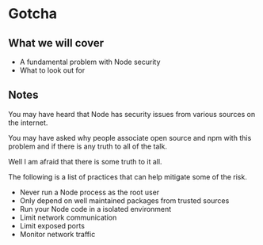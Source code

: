 # Gotcha

## What we will cover

* A fundamental problem with Node security
* What to look out for

## Notes

You may have heard that Node has security issues from various sources on the internet.

You may have asked why people associate open source and npm with this problem and if there is any truth to all of the talk.

Well I am afraid that there is some truth to it all.

The following is a list of practices that can help mitigate some of the risk.

* Never run a Node process as the root user
* Only depend on well maintained packages from trusted sources
* Run your Node code in a isolated environment
* Limit network communication
* Limit exposed ports
* Monitor network traffic
